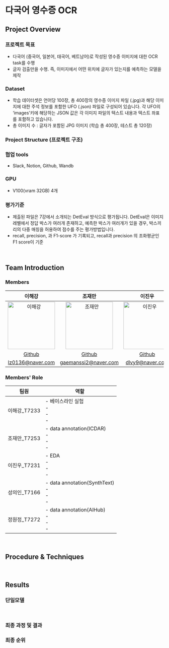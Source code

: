 # **다국어 영수증 OCR**

## Project Overview
### 프로젝트 목표
 - 다국어 (중국어, 일본어, 태국어, 베트남어)로 작성된 영수증 이미지에 대한 OCR task를 수행
 - 글자 검출만을 수행. 즉, 이미지에서 어떤 위치에 글자가 있는지를 예측하는 모델을 제작

### Dataset
- 학습 데이터셋은 언어당 100장, 총 400장의 영수증 이미지 파일 (.jpg)과 해당 이미지에 대한 주석 정보를 포함한 UFO (.json) 파일로 구성되어 있습니다. 각 UFO의 ‘images’키에 해당하는 JSON 값은 각 이미지 파일의 텍스트 내용과 텍스트 좌표를 포함하고 있습니다.
- 총 이미지 수 : 글자가 포함된 JPG 이미지 (학습 총 400장, 테스트 총 120장)

### Project Structure (프로젝트 구조)
<!--
```plaintext
project/
├── public/
│   ├── index.html           # HTML 템플릿 파일
│   └── favicon.ico          # 아이콘 파일
├── src/
│   ├── assets/              # 이미지, 폰트 등 정적 파일
│   ├── components/          # 재사용 가능한 UI 컴포넌트
│   ├── hooks/               # 커스텀 훅 모음
│   ├── pages/               # 각 페이지별 컴포넌트
│   ├── App.js               # 메인 애플리케이션 컴포넌트
│   ├── index.js             # 엔트리 포인트 파일
│   ├── index.css            # 전역 css 파일
│   ├── firebaseConfig.js    # firebase 인스턴스 초기화 파일
│   package-lock.json    # 정확한 종속성 버전이 기록된 파일로, 일관된 빌드를 보장
│   package.json         # 프로젝트 종속성 및 스크립트 정의
├── .gitignore               # Git 무시 파일 목록
└── README.md                # 프로젝트 개요 및 사용법
```
-->

### 협업 tools
- Slack, Notion, Github, Wandb

### GPU
- V100(vram 32GB) 4개

### 평가기준
- 제출된 파일은 7강에서 소개되는 DetEval 방식으로 평가됩니다. DetEval은 이미지 레벨에서 정답 박스가 여러개 존재하고, 예측한 박스가 여러개가 있을 경우, 박스끼리의 다중 매칭을 허용하여 점수를 주는 평가방법입니다.
- recall, precision, 과 F1-score 가 기록되고, recall과 precision 의 조화평균인 F1 score이 기준


<br>
  
## Team Introduction
### Members
| 이해강 | 조재만 | 이진우 | 성의인 | 정원정 |
|:--:|:--:|:--:|:--:|:--:|
| <img src="https://github.com/user-attachments/assets/aad9eeae-db0e-41ac-a5ee-d4f12bb9f135" alt="이해강" height="150" width="150"> | <img src="https://github.com/user-attachments/assets/b5d74dd3-d7cf-4697-b8e6-d7047e3f0922" alt="조재만" height="150" width="150"> | <img src="https://github.com/user-attachments/assets/63d1f219-7c86-4591-9183-6f599684a338" alt="이진우" height="150" width="150"> | <img src="https://github.com/user-attachments/assets/604942d4-a6aa-494e-8841-c89f20cef4a6" alt="성의인" height="150" width="150"> | <img src="https://github.com/user-attachments/assets/7274e65e-1a32-4d88-bfa6-c36bac47a2f0" alt="정원정" height="150" width="150"> |
|[Github](https://github.com/lazely)|[Github](https://github.com/PGSammy)|[Github](https://github.com/MUJJINUNGAE)|[Github](https://github.com/EuiInSeong)|[Github](https://github.com/wonjeongjeong)|
|lz0136@naver.com|gaemanssi2@naver.com|dlvy9@naver.com|see8420@naver.com|wj3714@naver.com|

### Members' Role

| 팀원 | 역할 |
| -- | -- |
| 이해강_T7233 | - 베이스라인 실험 <br> -  <br> -  <br> -  |
| 조재만_T7253 | - data annotation(ICDAR) <br> - <br> - <br> - |
| 이진우_T7231 | - EDA <br> -  <br> - <br> - |
| 성의인_T7166 | - data annotation(SynthText) <br> -  <br> -  <br> -  |
| 정원정_T7272 | - data annotation(AIHub) <br> - <br> -  <br> -  |

<br>

## Procedure & Techniques

  
<!--
| 분류 | 내용 |
| :--: | -- |
|Data|**Stratified Group K-fold** <br> - 하나의 이미지가 하나의 class에 할당되는 것이 아닌 여러 개의 object(class)를 포함 <br> &nbsp;&nbsp;&nbsp;&nbsp;=> object들의 class별 분포가 최대한 유사하도록 각각 5개의 Train/Valid set(8:2로 분할)을 구성 <br> <br>  **Augmentation** <br> - 각 모델에 기본적인 데이터 증강으로 Horizontal Flip과 Vertical Flip을 적용 <br> - 그 외에도 Rotate, Sharpen, Emboss 등 다양한 augmentation 사용  <br> - 다양한 augmentation을 적용할수록 더 높은 mAP 점수를 보임 <br> <br> **Label Correction** <br> - train dataset의 Paper와 General Trash의 경계가 애매모호하다는 것을 확인 <br> &nbsp;&nbsp;&nbsp;&nbsp;=> 라벨링 기준을 정하여 Correction을 한 결과, mAP50 점수가 상승되었다. (0.5371->0.5420)
|Model|**Cascade-RCNN** <br> - Backbone : Swin-L <br> - Neck : FPN <br> - Head : Cascade-RCNN <br> <br> **ATSS** <br> - Backbone : Swin-L <br> - Neck : FPN <br> - Head : ATSS + Dyhead <br> <br> **Deformable DETR** <br> - Backbone : Swin-L <br> - Neck : Channel Mapper <br> - Head : Deformable DETR Head
|HyperParameters|**Cascade-RCNN** <br> - Batch Size : 32 <br> - Class Loss : Cross Entropy <br> - BoundingBox Loss : Smooth-L1 <br> - Learning Rate : 0.0001 <br> - Optimizer : AdamW <br> - Epochs : 13 <br> <br> **ATSS** <br> - Batch Size : 32 <br> - Class Loss : Focal Loss <br> - BoundingBox Loss : GioU Loss <br> - Learning Rate : 0.00005 <br> - Optimizer : AdamW <br> - Epochs : 18 <br> <br> **DETR** <br> - Batch Size : 32 <br> - Class Loss : Focal Loss <br> - BoundingBox Loss : L1-Loss <br> - Learning Rate : 0.0002 <br> - Optimizer : AdamW <br> - Epochs : 21
|Other Methods|**Ensemble** <br> - Weighted Boxes Fusion <br> - Confidence score calibration 적용 <br> <br>  **Pseudo Labeling** <br> - 주어진 Train dataset 뿐만 아니라 label이 없는 Test dataset까지 학습에 이용해서 모델 성능을 최대한 향상시키기 위함 <br> - ATSS 1epoch 적용 (Public mAP : 0.7157 -> 0.7185)
-->
<br>

## Results

### 단일모델
<!--
| Method | Backbone | mAP50 | mAP75 | mAP50(LB) |
| :--: | :--: | :--: | :--: | :--: |
|Faster RCNN| ResNet101| 0.4845| 0.313 |0.4683|
|DetectoRS| ResNext101| 0.514 |0.385 |0.4801|
|TridentNet |Trident + ResNet101| 0.5341| 0.4311| 0.5428|
|**Cascade RCNN**| Swin-L |0.633| 0.539| 0.6257|
|**Deformable DETR**| Swin-L| 0.621 |0.533| 0.6373|
|**ATSS**| Swin-L| 0.689| 0.596| 0.6741|
-->
<br>

<!--### 앙상블

| Emsemble | Calibration | mAP50(LB) |
| :--: | :--: | :--: |
|ATSS (5Fold), Deformable DETR (5Fold), Swin-L + Cascade (5Fold)| |0.7054|
|ATSS (5Fold), Deformable DETR (5Fold), Swin-L + Cascade (5Fold)| ✔|0.7116|
|ATSS + Pseudo (5Fold), Deformable DETR (5Fold), Swin-L + Cascade (5Fold)| ✔|0.7185|
-->
### 최종 과정 및 결과
<!--<img  src='https://i.esdrop.com/d/f/JnUd4EePHi/RtXESQ1EMi.png'  height=530  width=900px></img>-->

### 최종 순위
<!--- 🥈 **Public LB : 2nd / 19**
<img  src='https://i.esdrop.com/d/f/JnUd4EePHi/pRxm1J5V4K.png'  height=200  width=900px></img>
- 🥈 **Private LB : 2nd / 19**
<img  src='https://i.esdrop.com/d/f/JnUd4EePHi/lH6U2wutr6.png'  height=200  width=900px></img>-->
